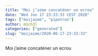 ```yaml
---
title: "Moi j’aime concaténer un ecrou"
date: "Wed Jun 17 23:33:33 CEST 2020"
tags: ["moijaime", "pipotron"]
author: m1ch3l
categories: ["generated"]
slug: "moijaime/2020-06-17-23:33:33"
---
```


Moi j’aime concaténer un ecrou
